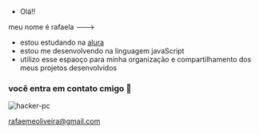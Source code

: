 - Olá!!

meu nome é rafaela
--->
- estou estudando na [alura](https://www.alura.com.br)
- estou me desenvolvendo na linguagem javaScript
- utilizo esse espaoço para minha organização e compartilhamento dos meus projetos desenvolvidos

### você entra em contato cmigo 📧
![hacker-pc](https://github.com/rafalurar/rafalurar/assets/171570084/a46c52bf-569e-4a67-b0a1-0ee2c42c092a)

rafaemeoliveira@gmail.com




